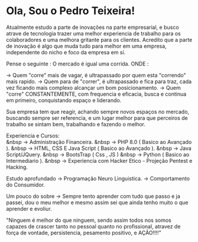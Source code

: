<div><p>
  
  <h1>Ola, Sou o Pedro Teixeira!</h1>

Atualmente estudo a parte de inovações na parte empresarial, e busco atrave de tecnologia trazer uma melhor experiencia de trabalho para os colaboradores e uma melhora gritante para os clientes.
Acredito que a parte de inovação é algo que muda tudo para melhor em uma empresa, independente do nicho e foco da empresa em sí.

Pense o seguinte : O mercado é igual uma corrida. ONDE :

-> Quem "corre" mais de vagar, é ultrapassado por quem esta "correndo" mais rapido.
-> Quem para de "correr", é ultrapassado e fica para traz, cada vez ficando mais complexo alcançar um bom posicionamento.
-> Quem "corre" CONSTANTEMENTE, com frequencia e eficacia, busca e continua em primeiro, conquistando espaço e liderando.

Sua empresa tem que reagir, achando sempre novos espaços no mercado, buscando sempre ser referencia, e um lugar melhor para que perceiros de trabalho se sintam bem, trabalhando e fazendo o melhor.

Experiencia e Cursos:<br>
&nbsp         -> Administração Financeira.
&nbsp         -> PHP 8.0 ( Basico ao Avançado ).
&nbsp         -> HTML, CSS E Java Script ( Basico ao Avançado ).
&nbsp         -> Java Script/JQuery.
&nbsp         -> BootsTrap ( Css , JS )
&nbsp         -> Python ( Basico ao Intermediario ).
&nbsp         -> Experiencia com Hacker Etico - Projeção Pentest e Hacking.
        
Estudo aprofundado -> Programação Neuro Linguistica.
                   -> Comportamento do Consumidor.
                  
                  
Um pouco do sobre ->
Sempre tento aprender com tudo que passo e ja passei, dou o meu melhor e mesmo assim sei que ainda tenho muito o que aprender e evoliur.

 "Ninguem é melhor do que ninguem, sendo assim todos nos somos capazes de crascer tanto no pessoal quanto no profissional, atravez de força de vontade, persistencia, pesamento positivo, e AÇÃO!!!!"
  
</p></div>
